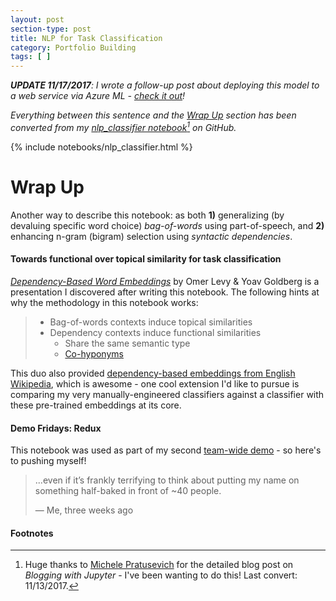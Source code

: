 ```yaml
---
layout: post
section-type: post
title: NLP for Task Classification
category: Portfolio Building
tags: [ ]
---
```


_**UPDATE 11/17/2017**: I wrote a follow-up post about deploying this model to a web service via Azure ML - [check it out](/career/2017/11/16/azure-ml.html)!_

_Everything between this sentence and the [Wrap Up](/portfolio-building/2017/09/25/nlp-for-tasks.html#wrap-up) section has been converted from my [nlp_classifier notebook](https://github.com/iconix/nlp-sandbox/blob/master/nlp_classifier.ipynb)[^nbconvert] on GitHub._

{% include notebooks/nlp_classifier.html %}

# Wrap Up

Another way to describe this notebook: as both **1)** generalizing (by devaluing specific word choice) _bag-of-words_ using part-of-speech, and **2)** enhancing n-gram (bigram) selection using _syntactic dependencies_.

#### Towards functional over topical similarity for task classification

[_Dependency-Based Word Embeddings_](https://levyomer.files.wordpress.com/2014/06/dependency-based-word-embeddings-acl-2014.pptx) by Omer Levy & Yoav Goldberg is a presentation I discovered after writing this notebook. The following hints at why the methodology in this notebook works:
>- Bag-of-words contexts induce topical similarities
>- Dependency contexts induce functional similarities
>    - Share the same semantic type
>    - [Co-hyponyms](https://en.wikipedia.org/wiki/Hyponymy_and_hypernymy#Co-hyponyms)

This duo also provided [dependency-based embeddings from English Wikipedia](https://levyomer.wordpress.com/2014/04/25/dependency-based-word-embeddings/), which is awesome - one cool extension I'd like to pursue is comparing my very manually-engineered classifiers against a classifier with these pre-trained embeddings at its core.

#### Demo Fridays: Redux

This notebook was used as part of my second [team-wide demo](/career/2017/09/01/demo-fridays.html) - so here's to pushing myself!
> ...even if it’s frankly terrifying to think about putting my name on something half-baked in front of ~40 people.
>
> &mdash; Me, three weeks ago

#### Footnotes

[^nbconvert]: Huge thanks to [Michele Pratusevich](http://www.mprat.org/blog/2017/03/18/blogging-with-jupyter.html) for the detailed blog post on _Blogging with Jupyter_ - I've been wanting to do this! Last convert: 11/13/2017.
